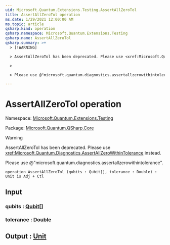 ```yaml
---
uid: Microsoft.Quantum.Extensions.Testing.AssertAllZeroTol
title: AssertAllZeroTol operation
ms.date: 1/29/2021 12:00:00 AM
ms.topic: article
qsharp.kind: operation
qsharp.namespace: Microsoft.Quantum.Extensions.Testing
qsharp.name: AssertAllZeroTol
qsharp.summary: >+
  > [!WARNING]

  > AssertAllZeroTol has been deprecated. Please use <xref:Microsoft.Quantum.Diagnostics.AssertAllZeroWithinTolerance> instead.

  >

  > Please use @"microsoft.quantum.diagnostics.assertallzerowithintolerance".

---
```


# AssertAllZeroTol operation

Namespace: [Microsoft.Quantum.Extensions.Testing](xref:Microsoft.Quantum.Extensions.Testing)

Package: [Microsoft.Quantum.QSharp.Core](https://nuget.org/packages/Microsoft.Quantum.QSharp.Core)


> [!WARNING]
> AssertAllZeroTol has been deprecated. Please use <xref:Microsoft.Quantum.Diagnostics.AssertAllZeroWithinTolerance> instead.
>
> Please use @"microsoft.quantum.diagnostics.assertallzerowithintolerance".



```qsharp
operation AssertAllZeroTol (qubits : Qubit[], tolerance : Double) : Unit is Adj + Ctl
```


## Input

### qubits : [Qubit](xref:microsoft.quantum.lang-ref.qubit)[]




### tolerance : [Double](xref:microsoft.quantum.lang-ref.double)





## Output : [Unit](xref:microsoft.quantum.lang-ref.unit)

